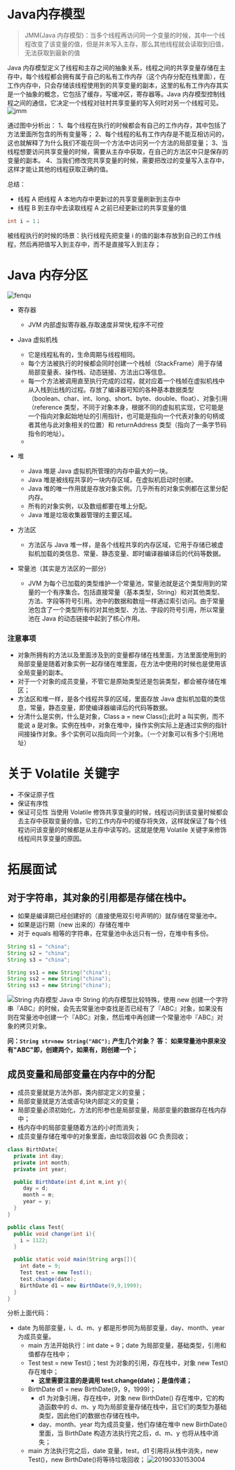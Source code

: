 # Java内存模型
> JMM(Java 内存模型)：当多个线程再访问同一个变量的时候，其中一个线程改变了该变量的值，但是并未写入主存，那么其他线程就会读取到旧值，无法获取到最新的值


Java 内存模型定义了线程和主存之间的抽象关系，线程之间的共享变量存储在主存中，每个线程都会拥有属于自己的私有工作内存（这个内存分配在栈里面），在工作内存中，只会存储该线程使用到的共享变量的副本，这里的私有工作内存其实是一个抽象的概念，它包括了缓存，写缓冲区，寄存器等。Java 内存模型控制线程之间的通信，它决定一个线程对驻村共享变量的写入何时对另一个线程可见。
![jmm]($resource/jmm.jpg)

通过图中分析出：
1、每个线程在执行的时候都会有自己的工作内存，其中包括了方法里面所包含的所有变量等；
2、每个线程的私有工作内存是不能互相访问的，这也就解释了为什么我们不能在同一个方法中访问另一个方法的局部变量；
3、当线程想要访问共享变量的时候，需要从主存中获取，在自己的方法区中只是保存的变量的副本。
4、当我们修改完共享变量的时候，需要把改过的变量写入主存中，这样才能让其他的线程获取正确的值。

总结：
- 线程 A 把线程 A 本地内存中更新过的共享变量刷新到主存中
- 线程 B 到主存中去读取线程 A 之前已经更新过的共享变量的值

```java
int i = 1；
```
被线程执行的时候的场景：执行线程先把变量 i 的值的副本存放到自己的工作线程，然后再把值写入到主存中，而不是直接写入到主存；

# Java 内存分区
![fenqu]($resource/fenqu.jpg)
- 寄存器
  - JVM 内部虚拟寄存器,存取速度非常快,程序不可控
- Java 虚拟机栈
  - 它是线程私有的，生命周期与线程相同。
  - 每个方法被执行的时候都会同时创建一个栈帧（StackFrame）用于存储局部变量表、操作栈、动态链接、方法出口等信息。
  - 每一个方法被调用直至执行完成的过程，就对应着一个栈帧在虚拟机栈中从入栈到出栈的过程。存放了编译器可知的各种基本数据类型（boolean、char、int、long、short、byte、double、float）、对象引用（reference 类型，不同于对象本身，根据不同的虚拟机实现，它可能是一个指向对象起始地址的引用指针，也可能是指向一个代表对象的句柄或者其他与此对象相关的位置）和 returnAddress 类型（指向了一条字节码指令的地址）。
  - 
- 堆
  - Java 堆是 Java 虚拟机所管理的内存中最大的一块。
  - Java 堆是被线程共享的一块内存区域，在虚拟机启动时创建。
  - Java 堆的唯一作用就是存放对象实例。几乎所有的对象实例都在这里分配内存。
  - 所有的对象实例，以及数组都要在堆上分配。
  - Java 堆是垃圾收集器管理的主要区域。

- 方法区
  - 方法区与 Java 堆一样，是各个线程共享的内存区域，它用于存储已被虚拟机加载的类信息、常量、静态变量、即时编译器编译后的代码等数据。
- 常量池（其实是方法区的一部分）
  - JVM 为每个已加载的类型维护一个常量池，常量池就是这个类型用到的常量的一个有序集合。包括直接常量（基本类型，String）和对其他类型、方法、字段等符号引用。池中的数据和数组一样通过索引访问。由于常量池包含了一个类型所有的对其他类型、方法、字段的符号引用，所以常量池在 Java 的动态链接中起到了核心作用。

### 注意事项
- 对象所拥有的方法以及里面涉及到的变量都存储在栈里面，方法里面使用到的局部变量是随着对象实例一起存储在堆里面，在方法中使用的时候也是使用该全局变量的副本。
- 对于一个对象的成员变量，不管它是原始类型还是包装类型，都会被存储在堆区；
- 方法区和堆一样，是各个线程共享的区域，里面存放 Java 虚拟机加载的类信息，常量，静态变量，即使编译器编译后的代码等数据。
- 分清什么是实例，什么是对象，Class a = new Class();此时 a 叫实例，而不能说 a 是对象。实例在栈中，对象在堆中，操作实例实际上是通过实例的指针间接操作对象。多个实例可以指向同一个对象。（一个对象可以有多个引用地址）

# 关于 Volatile 关键字
- 不保证原子性
- 保证有序性
- 保证可见性
当使用 Volatile 修饰共享变量的时候，线程访问到该变量时候都会去主存中获取变量的值，它的工作内存中的缓存将失效，这样就保证了每个线程访问该变量的时候都是从主存中读写的。这就是使用 Volatile 关键字来修饰线程间共享变量的原因。

# 拓展面试
## 对于字符串，其对象的引用都是存储在栈中。
- 如果是编译期已经创建好的（直接使用双引号声明的）就存储在常量池中。
- 如果是运行期（new 出来的）存储在堆中
- 对于 equals 相等的字符串，在常量池中永远只有一份，在堆中有多份。
```java
String s1 = "china";
String s2 = "china";
String s3 = "china";

String ss1 = new String("china");
String ss2 = new String("china");
String ss3 = new String("china");
```
![String 内存模型]($resource/908514-20160720101024841-238269977.jpg)
Java 中 String 的内存模型比较特殊，使用 new 创建一个字符串『ABC』的时候，会先去常量池中查找是否已经有了『ABC』对象，如果没有则在常量池中创建一个『ABC』对象，然后堆中再创建一个常量池中『ABC』对象的拷贝对象。

**问：```String str=new String("ABC");``` 产生几个对象？**
**答： 如果常量池中原来没有"ABC"即，创建两个，如果有，则创建一个；**

## **成员变量和局部变量在内存中的分配**
- 成员变量就是方法外部，类内部定定义的变量；
- 局部变量就是方法或语句块内部定义的变量；
- 局部变量必须初始化，方法的形参也是局部变量，局部变量的数据存在栈内存中；
- 栈内存中的局部变量随着方法的小时而消失；
- 成员变量存储在堆中的对象里面，由垃圾回收器 GC 负责回收；
```java
class BirthDate{
  private int day;
  private int month;
  private int year;

  public BirthDate(int d,int m,int y){
     day = d;
     month = m;
     year = y;
  }
}

public class Test{
  public void change(int i){
    i = 1122;
  }

  public static void main(String args[]){
    int date = 9;
    Test test = new Test();
    test.change(date);
    BirthDate d1 = new BirthDate(9,9,1999);
  }
}
```
分析上面代码：
- date 为局部变量，i、d、m、y 都是形参同为局部变量，day、month、year 为成员变量。
  - main 方法开始执行：int date = 9；date 为局部变量，基础类型，引用和值都存在栈中；
  - Test test = new Test()；test 为对象的引用，存在栈中，对象 new Test() 存在堆中；
    - **这里需要注意的是调用 test.change(date)；是值传递；**
  - BirthDate d1 = new BirthDate(9，9，1999)；
    - d1 为对象引用，存在栈中，对象 new BirthDate() 存在堆中，它的构造函数中的 d、m、y 均为局部变量存储在栈中，且它们的类型为基础类型，因此他们的数据也存储在栈中。
    - day、month、year 均为成员变量，他们存储在堆中 new BirthDate() 里面，当 BirthDate 构造方法执行完之后，d、m、y 也将从栈中消失；
  - main 方法执行完之后，date 变量，test，d1 引用将从栈中消失，new Test()，new BirthDate()将等待垃圾回收；
![20190330153004]($resource/20190330153004.png)

